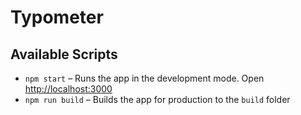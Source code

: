 # Typometer


## Available Scripts

* `npm start` – Runs the app in the development mode. Open [http://localhost:3000](http://localhost:3000)
* `npm run build` – Builds the app for production to the `build` folder
